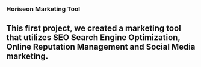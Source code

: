 ### Horiseon Marketing Tool

## This first project, we created a marketing tool that utilizes SEO Search Engine Optimization, Online Reputation Management and Social Media marketing.
